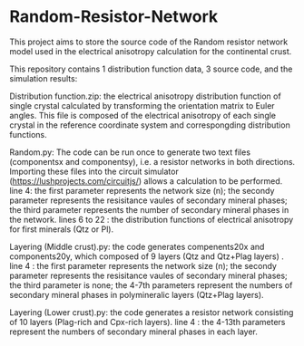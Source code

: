 # Random-Resistor-Network
This project aims to store the source code of the Random resistor network model used in the electrical anisotropy calculation for the continental crust.

This repository contains 1 distribution function data, 3 source code, and the simulation results:

Distribution function.zip: the electrical anisotropy distribution function of single crystal calculated by transforming the orientation matrix to Euler angles. This file is composed of the electrical anisotropy of each single crystal in the reference coordinate system and correspongding distribution functions.

Random.py: The code can be run once to generate two text files (componentsx and componentsy), i.e. a resistor networks in both directions. Importing these files into the circuit simulator (https://lushprojects.com/circuitjs/) allows a calculation to be performed.
line 4: the first parameter represents the network size (n); the secondy parameter represents the resisitance vaules of secondary mineral phases; the third parameter represents the number of secondary mineral phases in the network.
lines 6 to 22 : the distribution functions of electrical anisotropy for first minerals (Qtz or Pl).

Layering (Middle crust).py: the code generates compenents20x and components20y, which composed of 9 layers (Qtz and Qtz+Plag layers) .
line 4 : the first parameter represents the network size (n); the secondy parameter represents the resisitance vaules of secondary mineral phases; the third parameter is none; the 4-7th parameters represent the numbers of secondary mineral phases in polymineralic layers (Qtz+Plag layers).

Layering (Lower crust).py: the code generates a resistor network consisting of 10 layers (Plag-rich and Cpx-rich layers).
line 4 : the 4-13th parameters represent the numbers of secondary mineral phases in each layer.
